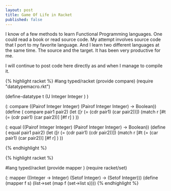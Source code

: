 ```yaml
---
layout: post
title: Game Of Life in Racket
published: false
---
```

I know of a few methods to learn Functional Programming languages. One could read a book or read source
code. My attempt involves source code that I port to my favorite language. And I learn two different languages
at the same time. The source and the target. It has been very productive for me.

I will continue to post code here directly as and when I manage to compile it.

{% highlight racket %}
#lang typed/racket
(provide compare)
(require "datatypemacro.rkt")

(define-datatype t
  (U Integer Integer )
)

(: compare ((Pairof Integer Integer) (Pairof Integer Integer)   -> Boolean))
(define ( compare pair1 pair2)
    (let ([r (= (cdr pair1) (car pair2))])
    (match r
     [#t  (= (cdr pair1) (car pair2))]
     [#f r]
     )
))

(: equal ((Pairof Integer Integer) (Pairof Integer Integer)   -> Boolean))
(define ( equal pair1 pair2)
    (let ([r (= (cdr pair1) (cdr pair2))])
    (match r
     [#t  (= (car pair1) (car pair2))]
     [#f r]
     )
))

{% endhighlight %}

{% highlight racket %}

#lang typed/racket
(provide mapper )
(require racket/set)


(: mapper ((Integer -> Integer) (Setof Integer) -> (Setof Integer)))
(define (mapper f s)
(list->set (map f (set->list s))))
{% endhighlight %}
